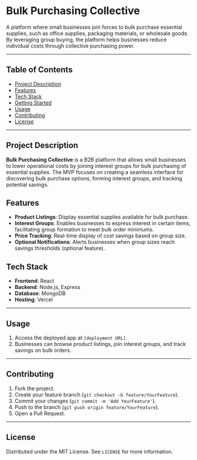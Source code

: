 # Bulk Purchasing Collective

A platform where small businesses join forces to bulk purchase essential supplies, such as office supplies, packaging materials, or wholesale goods. By leveraging group buying, the platform helps businesses reduce individual costs through collective purchasing power.

---

## Table of Contents
- [Project Description](#project-description)
- [Features](#features)
- [Tech Stack](#tech-stack)
- [Getting Started](#getting-started)
- [Usage](#usage)
- [Contributing](#contributing)
- [License](#license)

---

## Project Description

**Bulk Purchasing Collective** is a B2B platform that allows small businesses to lower operational costs by joining interest groups for bulk purchasing of essential supplies. The MVP focuses on creating a seamless interface for discovering bulk purchase options, forming interest groups, and tracking potential savings.

## Features

- **Product Listings**: Display essential supplies available for bulk purchase.
- **Interest Groups**: Enables businesses to express interest in certain items, facilitating group formation to meet bulk order minimums.
- **Price Tracking**: Real-time display of cost savings based on group size.
- **Optional Notifications**: Alerts businesses when group sizes reach savings thresholds (optional feature).

## Tech Stack

- **Frontend**: React
- **Backend**: Node.js, Express
- **Database**: MongoDB
- **Hosting**: Vercel

---

## Usage

1. Access the deployed app at `[deployment URL]`.
2. Businesses can browse product listings, join interest groups, and track savings on bulk orders.

---

## Contributing

1. Fork the project.
2. Create your feature branch (`git checkout -b feature/YourFeature`).
3. Commit your changes (`git commit -m 'Add YourFeature'`).
4. Push to the branch (`git push origin feature/YourFeature`).
5. Open a Pull Request.

---

## License

Distributed under the MIT License. See `LICENSE` for more information.
